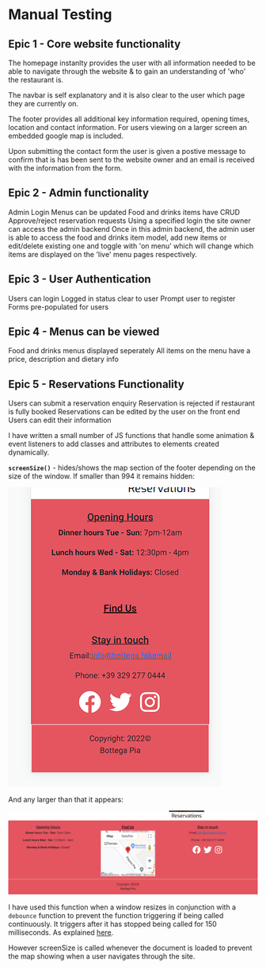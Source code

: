 # Manual Testing

## Epic 1 - Core website functionality
The homepage instanlty provides the user with all information needed to be able to navigate through the website & to gain an understanding of 'who' the restaurant is.

The navbar is self explanatory and it is also clear to the user which page they are currently on.

The footer provides all additional key information required, opening times, location and contact information. For users viewing on a larger screen an embedded google map is included. 

Upon submitting the contact form the user is given a postive message to confirm that is has been sent to the website owner and an email is received with the information from the form.

## Epic 2 - Admin functionality

Admin Login
Menus can be updated
Food and drinks items have CRUD
Approve/reject reservation requests
Using a specified login the site owner can access the admin backend
Once in this admin backend, the admin user is able to access the food and drinks item model, add new items or edit/delete existing one and toggle with 'on menu' which will change which items are displayed on the 'live' menu pages respectively.


## Epic 3 - User Authentication

Users can login
Logged in status clear to user
Prompt user to register
Forms pre-populated for users

## Epic 4 - Menus can be viewed
Food and drinks menus displayed seperately
All items on the menu have a price, description and dietary info

## Epic 5 - Reservations Functionality

Users can submit a reservation enquiry
Reservation is rejected if restaurant is fully booked
Reservations can be edited by the user on the front end
Users can edit their information

I have written a small number of JS functions that handle some animation & event listeners to add classes and attributes to elements created dynamically.

**`screenSize()`** - hides/shows the map section of the footer depending on the size of the window. If smaller than 994 it remains hidden:

![](assets/testing/JS-small-screens.PNG) 

And any larger than that it appears:

![](assets/testing/JS-when-over-994.PNG)

I have used this function when a window resizes in conjunction with a `debounce` function to prevent the function triggering if being called continuously. It triggers after it has stopped being called for 150 milliseconds. As explained [here](https://davidwalsh.name/javascript-debounce-function).

However screenSize is called whenever the document is loaded to prevent the map showing when a user navigates through the site.